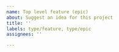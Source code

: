 ```yaml
---
name: Top level feature (epic)
about: Suggest an idea for this project
title: ''
labels: type/feature, type/epic
assignees: ''

---
```

